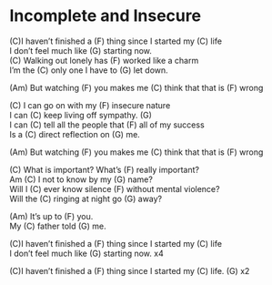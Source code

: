# Incomplete and Insecure

(C)I haven’t finished a (F) thing since I started my (C) life  
I don’t feel much like (G) starting now.  
(C) Walking out lonely has (F) worked like a charm  
I’m the (C) only one I have to (G) let down.  
  
(Am) But watching (F) you makes me (C) think that that is (F) wrong  
  
(C) I can go on with my (F) insecure nature  
I can (C) keep living off sympathy. (G)  
I can (C) tell all the people that (F) all of my success  
Is a (C) direct reflection on (G) me.  
  
(Am) But watching (F) you makes me (C) think that that is (F) wrong  
  
(C) What is important? What’s (F) really important?  
Am (C) I not to know by my (G) name?  
Will I (C) ever know silence (F) without mental violence?  
Will the (C) ringing at night go (G) away?  
  
(Am) It’s up to (F) you.  
My (C) father told (G) me.  
  
(C)I haven’t finished a (F) thing since I started my (C) life  
I don’t feel much like (G) starting now. x4  
  
(C)I haven’t finished a (F) thing since I started my (C) life. (G) x2
